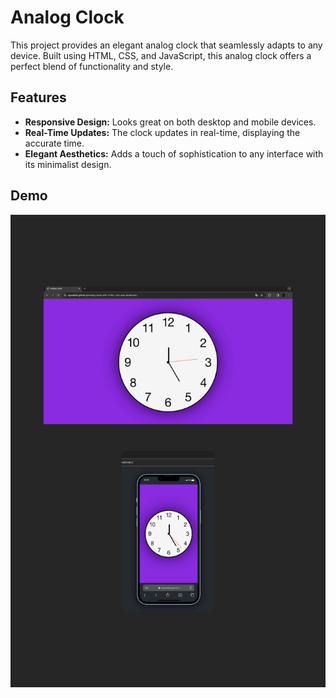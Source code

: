 # Analog Clock

This project provides an elegant analog clock that seamlessly adapts to any device. Built using HTML, CSS, and JavaScript, this analog clock offers a perfect blend of functionality and style.

## Features

- **Responsive Design:** Looks great on both desktop and mobile devices.
- **Real-Time Updates:** The clock updates in real-time, displaying the accurate time.
- **Elegant Aesthetics:** Adds a touch of sophistication to any interface with its minimalist design.

## Demo

![Analog Clock Image](https://github.com/BGWEB08/README.md-IMAGES/blob/main/JavaScript%20Trials/Analog%20Clock/analogclock-img.png?raw=true)


